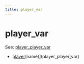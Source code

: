 ```yaml
---
title: player_var
---
```


# player_var


See: [player_player_var](../config/player_vars.md)

* [player](../index.md)(name)](player_player_var)
